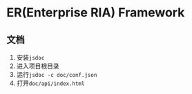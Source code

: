 # ER(Enterprise RIA) Framework

## 文档

1. 安装`jsdoc`
2. 进入项目根目录
3. 运行`jsdoc -c doc/conf.json`
4. 打开`doc/api/index.html`
